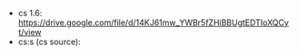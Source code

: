 - cs 1.6: https://drive.google.com/file/d/14KJ61mw_YWBr5fZHiBBUgtEDTIoXQCyt/view
- cs:s (cs source): 
